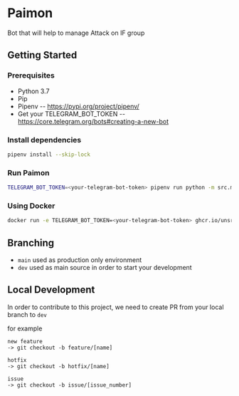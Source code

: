 # Paimon
Bot that will help to manage Attack on IF group

## Getting Started

### Prerequisites

- Python 3.7
- Pip
- Pipenv -- https://pypi.org/project/pipenv/
- Get your TELEGRAM_BOT_TOKEN -- https://core.telegram.org/bots#creating-a-new-bot

### Install dependencies

```bash
pipenv install --skip-lock
```

### Run Paimon

```bash
TELEGRAM_BOT_TOKEN=<your-telegram-bot-token> pipenv run python -m src.main
```

### Using Docker

```bash
docker run -e TELEGRAM_BOT_TOKEN=<your-telegram-bot-token> ghcr.io/unsri-hackers/paimon:latest
```
## Branching
- `main` used as production only environment
- `dev` used as main source in order to start your development

## Local Development
In order to contribute to this project, we need to create PR from your local branch to `dev`

for example
```
new feature
-> git checkout -b feature/[name]

hotfix
-> git checkout -b hotfix/[name]

issue
-> git checkout -b issue/[issue_number]
```
